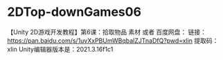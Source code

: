 # 2DTop-downGames06
【Unity 2D游戏开发教程】第6课：拾取物品 素材
或者
百度网盘：
链接：https://pan.baidu.com/s/1uvXxPBUmWBqbalZJTnaDfQ?pwd=xlin 
提取码：xlin
Unity编辑器版本是：2021.3.16f1c1
